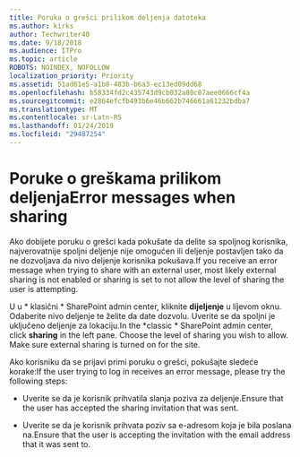 ```yaml
---
title: Poruka o grešci prilikom deljenja datoteka
ms.author: kirks
author: Techwriter40
ms.date: 9/18/2018
ms.audience: ITPro
ms.topic: article
ROBOTS: NOINDEX, NOFOLLOW
localization_priority: Priority
ms.assetid: 51ad61e5-a1b8-483b-b6a3-ec13ed09dd68
ms.openlocfilehash: b58334fd2c435743d9cb032a80c07aee0666cf4a
ms.sourcegitcommit: e2864efcfb493b6e46b662b746661a61232bdba7
ms.translationtype: MT
ms.contentlocale: sr-Latn-RS
ms.lasthandoff: 01/24/2019
ms.locfileid: "29487254"
---
```

# <a name="error-messages-when-sharing"></a><span data-ttu-id="ac4e1-102">Poruke o greškama prilikom deljenja</span><span class="sxs-lookup"><span data-stu-id="ac4e1-102">Error messages when sharing</span></span>

<span data-ttu-id="ac4e1-103">Ako dobijete poruku o grešci kada pokušate da delite sa spoljnog korisnika, najverovatnije spoljni deljenje nije omogućen ili deljenje postavljen tako da ne dozvoljava da nivo deljenje korisnika pokušava.</span><span class="sxs-lookup"><span data-stu-id="ac4e1-103">If you receive an error message when trying to share with an external user, most likely external sharing is not enabled or sharing is set to not allow the level of sharing the user is attempting.</span></span>
  
<span data-ttu-id="ac4e1-p101">U u \* klasični \* SharePoint admin center, kliknite **dijeljenje** u lijevom oknu. Odaberite nivo deljenje te želite da date dozvolu. Uverite se da spoljni je uključeno deljenje za lokaciju.</span><span class="sxs-lookup"><span data-stu-id="ac4e1-p101">In the  \*classic \* SharePoint admin center, click **sharing** in the left pane. Choose the level of sharing you wish to allow. Make sure external sharing is turned on for the site.</span></span> 
  
<span data-ttu-id="ac4e1-107">Ako korisniku da se prijavi primi poruku o grešci, pokušajte sledeće korake:</span><span class="sxs-lookup"><span data-stu-id="ac4e1-107">If the user trying to log in receives an error message, please try the following steps:</span></span>
  
- <span data-ttu-id="ac4e1-108">Uverite se da je korisnik prihvatila slanja poziva za deljenje.</span><span class="sxs-lookup"><span data-stu-id="ac4e1-108">Ensure that the user has accepted the sharing invitation that was sent.</span></span>
    
- <span data-ttu-id="ac4e1-109">Uverite se da je korisnik prihvata poziv sa e-adresom koja je bila poslana na.</span><span class="sxs-lookup"><span data-stu-id="ac4e1-109">Ensure that the user is accepting the invitation with the email address that it was sent to.</span></span>
    

